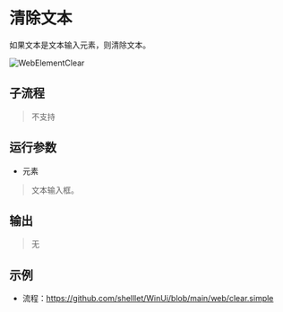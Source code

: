 # 清除文本 
如果文本是文本输入元素，则清除文本。

![WebElementClear](./images/05.png ':size=90%')

## 子流程
> 不支持


## 运行参数

* 元素
> 文本输入框。

## 输出

> 无

## 示例

* 流程：https://github.com/shelllet/WinUi/blob/main/web/clear.simple



